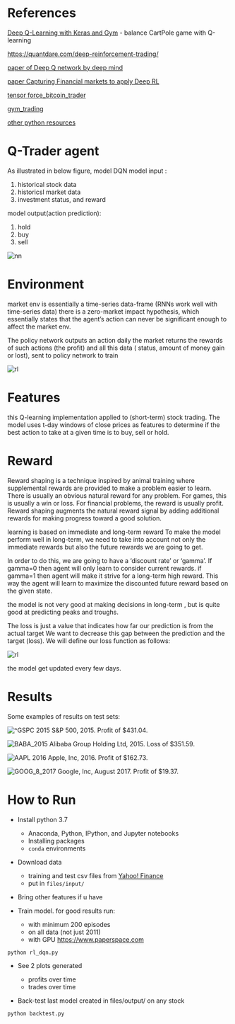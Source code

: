 # References

[Deep Q-Learning with Keras and Gym](https://keon.io/deep-q-learning/) - balance CartPole game with Q-learning

https://quantdare.com/deep-reinforcement-trading/

[paper of Deep Q network by deep mind](https://arxiv.org/pdf/1509.06461.pdf)

[paper Capturing Financial markets to apply Deep RL](https://arxiv.org/pdf/1907.04373.pdf)

[tensor force_bitcoin_trader](https://github.com/lefnire/tforce_btc_trader)

[gym_trading](https://github.com/AdrianP-/gym_trading)

[other python resources](https://github.com/topics/trading?l=python)


# Q-Trader agent
As illustrated in below figure, model DQN
model input :
 1. historical stock data 
 2. historicsl market data 
 3. investment status, and reward 
 
model output(action prediction):
1. hold
2. buy
3. sell
 

![nn](https://github.com/loliksamuel/py-ML-rl-trade/blob/master/files/output/nn.png)

# Environment
 market env is essentially a time-series data-frame (RNNs work well with time-series data)
 there is a zero-market impact hypothesis, which essentially
 states that the agent’s action can never be significant enough to affect the market env.
 
 
The policy network outputs an action daily 
the market returns the rewards of such actions (the profit)
and all this data ( status,   amount of money gain or lost), sent to policy network to train
 
![rl](https://github.com/loliksamuel/py-ML-rl-trade/blob/master/files/output/rl.png)


# Features

this Q-learning implementation applied to (short-term) stock trading. 
The model uses t-day windows of close prices as features 
to determine if the best action to take at a given time is to buy, sell or hold.


# Reward

Reward shaping is a technique inspired by animal training where supplemental rewards are provided to make a problem easier to learn. 
There is usually an obvious natural reward for any problem. 
For games, this is usually a win or loss. For financial problems, 
the reward is usually profit. Reward shaping augments the natural reward signal by adding additional rewards for making progress toward a good solution.

learning is based on immediate and long-term reward
To make the model perform well in long-term, 
we need to take into account not only the immediate rewards but also the future rewards we are going to get. 

In order to do this, we are going to have a ‘discount rate’ or ‘gamma’. 
If gamma=0 then agent will only learn to consider current rewards. 
if gamma=1 then agent will make it strive for a long-term high reward.
This way the agent will learn to maximize the discounted future reward based on the given state.

the model is not very good at making decisions in long-term , but is quite good at predicting peaks and troughs.

The loss is just a value that indicates how far our prediction is from the actual target
We want to decrease this gap between the prediction and the target (loss). We will define our loss function as follows:

![rl](https://github.com/loliksamuel/py-ML-rl-trade/blob/master/files/output/loss.png)

the model get updated every few days.
# Results

Some examples of results on test sets:

![^GSPC 2015](https://github.com/edwardhdlu/q-trader/blob/master/images/^GSPC_2015.png)
S&P 500, 2015. Profit of $431.04.

![BABA_2015](https://github.com/edwardhdlu/q-trader/blob/master/images/BABA_2015.png)
Alibaba Group Holding Ltd, 2015. Loss of $351.59.

![AAPL 2016](https://github.com/edwardhdlu/q-trader/blob/master/images/AAPL_2016.png)
Apple, Inc, 2016. Profit of $162.73.

![GOOG_8_2017](https://github.com/edwardhdlu/q-trader/blob/master/images/GOOG_8_2017.png)
Google, Inc, August 2017. Profit of $19.37.

# How to Run

- Install python 3.7
	- Anaconda, Python, IPython, and Jupyter notebooks
	- Installing packages
	- `conda` environments

- Download data
	- training and test csv files from [Yahoo! Finance](https://ca.finance.yahoo.com/quote/%5EGSPC/history?p=%5EGSPC) 
	- put in `files/input/`

- Bring other features if u have

- Train model. for good results run:
	- with minimum 200 episodes 
	- on all data (not just 2011) 
	- with GPU  https://www.paperspace.com 
```
python rl_dqn.py
```

- See 2 plots generated 
	- profits over time
	- trades over time

- Back-test last model created in files/output/ on any stock
```
python backtest.py
```


